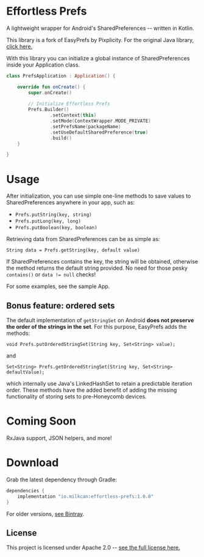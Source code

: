Effortless Prefs
===

A lightweight wrapper for Android's SharedPreferences -- written in Kotlin.

This library is a fork of EasyPrefs by Pixplicity. For the original Java library, [click here.](https://github.com/Pixplicity/EasyPrefs)

With this library you can initialize a global instance of SharedPreferences inside your Application class.

```Kotlin
class PrefsApplication : Application() {

    override fun onCreate() {
        super.onCreate()
        
        // Initialize Effortless Prefs
        Prefs.Builder()
                .setContext(this)
                .setMode(ContextWrapper.MODE_PRIVATE)
                .setPrefsName(packageName)
                .setUseDefaultSharedPreference(true)
                .build()
    }

}
```

# Usage

After initialization, you can use simple one-line methods to save values to SharedPreferences anywhere in your app, such as:

- `Prefs.putString(key, string)`
- `Prefs.putLong(key, long)`
- `Prefs.putBoolean(key, boolean)` 

Retrieving data from SharedPreferences can be as simple as:

    String data = Prefs.getString(key, default value)

If SharedPreferences contains the key, the string will be obtained, otherwise the method returns the default string provided. No need for those pesky `contains()` or `data != null` checks!

For some examples, see the sample App.

## Bonus feature: ordered sets

The default implementation of `getStringSet` on Android **does not preserve the order of the strings in the set**. For this purpose, EasyPrefs adds the methods:

    void Prefs.putOrderedStringSet(String key, Set<String> value);

and

    Set<String> Prefs.getOrderedStringSet(String key, Set<String> defaultValue);

which internally use Java's LinkedHashSet to retain a predictable iteration order. These methods have the added benefit of adding the missing functionality of storing sets to pre-Honeycomb devices.

# Coming Soon
RxJava support, JSON helpers, and more!

# Download
Grab the latest dependency through Gradle:
```Groovy
dependencies {
    implementation "io.milkcan:effortless-prefs:1.0.0"
}
```

For older versions, [see Bintray](https://bintray.com/bachhuberdesign/maven/effortless-prefs).

## License

This project is licensed under Apache 2.0 -- [see the full license here.](https://github.com/milkcan/effortless-prefs/blob/master/license.txt)